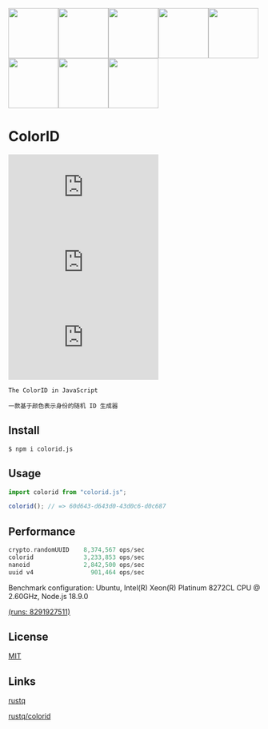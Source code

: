 <img src="https://user-images.githubusercontent.com/11075892/189524235-e20dfc88-6986-468c-8920-349887e516ce.svg" width="100px" /><img src="https://user-images.githubusercontent.com/11075892/189524254-ff66b01a-ea54-4025-8c99-fbc413814c8a.svg" width="100px" /><img src="https://user-images.githubusercontent.com/11075892/189524263-537b3569-6c45-4ee7-8139-e0fddf9b2226.svg" width="100px" /><img src="https://user-images.githubusercontent.com/11075892/189524266-aa3bb68c-0cbb-4120-916d-257ecc0db246.svg" width="100px" /><img src="https://user-images.githubusercontent.com/11075892/189524271-e3c92f62-4ef1-4703-8438-640ae436c8fc.svg" width="100px" /><img src="https://user-images.githubusercontent.com/11075892/189524273-4c569f99-3ba4-4c70-a22e-ed67b1be34f3.svg" width="100px" /><img src="https://user-images.githubusercontent.com/11075892/189524274-d3b4faea-b1a1-42fd-a32b-a16ded1a007e.svg" width="100px" /><img src="https://user-images.githubusercontent.com/11075892/189524281-e6cf4b57-a932-4795-9dc7-22675d209af0.svg" width="100px" />

# ColorID


[![license](https://img.shields.io/npm/l/colorid.js?color=red)](https://revolunet.mit-license.org/) [![npm](https://img.shields.io/npm/v/colorid.js?color=cyan)](https://www.npmjs.com/package/colorid.js) [![downloads](https://img.shields.io/npm/dm/colorid.js)](https://www.npmjs.com/package/colorid.js)

`The ColorID in JavaScript`

`一款基于颜色表示身份的随机 ID 生成器`

## Install

```shell
$ npm i colorid.js
```

## Usage

```js
import colorid from "colorid.js";

colorid(); // => 60d643-d643d0-43d0c6-d0c687
```


## Performance

```rust
crypto.randomUUID    8,374,567 ops/sec
colorid              3,233,853 ops/sec
nanoid               2,842,500 ops/sec
uuid v4                901,464 ops/sec
```


Benchmark configuration: Ubuntu, Intel(R) Xeon(R) Platinum 8272CL CPU @ 2.60GHz, Node.js 18.9.0

[(runs: 8291927511)](https://github.com/rustq/colorid.js/runs/8291927511)


## License

[MIT](https://opensource.org/licenses/MIT)

## Links

[rustq](https://github.com/rustq)

[rustq/colorid](https://github.com/rustq/colorid)